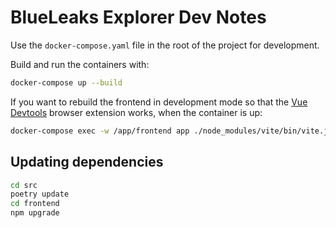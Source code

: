 # BlueLeaks Explorer Dev Notes

Use the `docker-compose.yaml` file in the root of the project for development.

Build and run the containers with:

```sh
docker-compose up --build
```

If you want to rebuild the frontend in development mode so that the [Vue Devtools](https://devtools.vuejs.org/) browser extension works, when the container is up:

```sh
docker-compose exec -w /app/frontend app ./node_modules/vite/bin/vite.js build -m development
```

## Updating dependencies

```sh
cd src
poetry update
cd frontend
npm upgrade
```